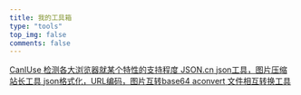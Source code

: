 ```yaml
---
title: 我的工具箱
type: "tools"
top_img: false
comments: false
---
```


<a class="my-tools-item" href="https://caniuse.com/">
    <span class="my-tools-name">CanIUse</span>
    <span class="my-tools-desc">检测各大浏览器就某个特性的支持程度</span>
</a>

<a class="my-tools-item" href="https://www.json.cn/">
    <span class="my-tools-name">JSON.cn</span>
    <span class="my-tools-desc">json工具，图片压缩</span>
</a>

<a class="my-tools-item" href="https://tool.jisuapi.com/">
    <span class="my-tools-name">站长工具</span>
    <span class="my-tools-desc">json格式化，URL编码，图片互转base64</span>
</a>

<a class="my-tools-item" href="https://www.aconvert.com/cn/">
    <span class="my-tools-name">aconvert</span>
    <span class="my-tools-desc">文件相互转换工具</span>
</a>